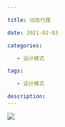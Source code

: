 ```yaml
---

title: 动态代理

date: 2021-02-03

categories:

   - 设计模式

tags:

   - 设计模式

description: ​
---
```


![](https://cdn.jsdelivr.net/gh/fanshanhong/note-image/JDK%20%E5%8A%A8%E6%80%81%E4%BB%A3%E7%90%86.png)
